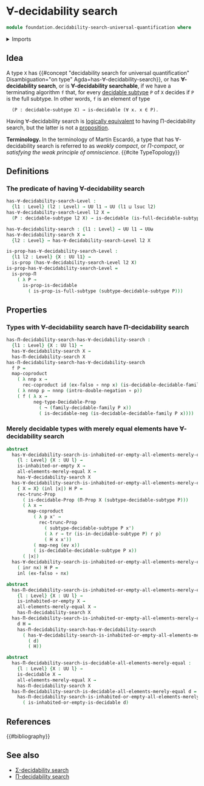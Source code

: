 # ∀-decidability search

```agda
module foundation.decidability-search-universal-quantification where
```

<details><summary>Imports</summary>

```agda
open import elementary-number-theory.natural-numbers

open import foundation.booleans
open import foundation.cartesian-product-types
open import foundation.constant-maps
open import foundation.coproduct-types
open import foundation.decidability-search-untruncated-existential-quantification
open import foundation.decidability-search-untruncated-universal-quantification
open import foundation.decidable-dependent-function-types
open import foundation.decidable-embeddings
open import foundation.decidable-maps
open import foundation.decidable-propositions
open import foundation.decidable-subtypes
open import foundation.decidable-type-families
open import foundation.decidable-types
open import foundation.dependent-pair-types
open import foundation.double-negation
open import foundation.empty-types
open import foundation.equivalences
open import foundation.evaluation-functions
open import foundation.fibers-of-maps
open import foundation.full-subtypes
open import foundation.function-types
open import foundation.functoriality-cartesian-product-types
open import foundation.functoriality-coproduct-types
open import foundation.functoriality-dependent-pair-types
open import foundation.identity-types
open import foundation.irrefutable-equality
open import foundation.locally-small-types
open import foundation.mere-equality
open import foundation.negation
open import foundation.propositional-extensionality
open import foundation.propositional-truncations
open import foundation.propositions
open import foundation.retracts-of-types
open import foundation.small-types
open import foundation.surjective-maps
open import foundation.torsorial-type-families
open import foundation.transport-along-identifications
open import foundation.type-arithmetic-cartesian-product-types
open import foundation.type-arithmetic-dependent-pair-types
open import foundation.type-arithmetic-unit-type
open import foundation.unit-type
open import foundation.universal-property-dependent-pair-types
open import foundation.universal-property-equivalences
open import foundation.universe-levels

open import foundation-core.contractible-types

open import logic.complements-decidable-subtypes
open import logic.de-morgan-subtypes
open import logic.de-morgan-types
open import logic.double-negation-dense-maps
open import logic.propositionally-decidable-types

open import univalent-combinatorics.counting
open import univalent-combinatorics.standard-finite-types
```

</details>

## Idea

A type `X` has
{{#concept "decidability search for universal quantification" Disambiguation="on type" Agda=has-∀-decidability-search}},
or has **∀-decidability search**, or is **∀-decidability searchable**, if we
have a terminating algorithm `f` that, for every
[decidable subtype](foundation.decidable-subtypes.md) `P` of `X` decides if `P`
is the full subtype. In other words, `f` is an element of type

```text
  (P : decidable-subtype X) → is-decidable (∀ x. x ∈ P).
```

Having ∀-decidability search is
[logically equivalent](foundation.logical-equivalences.md) to having
Π-decidability search, but the latter is not a
[proposition](foundation-core.propositions.md).

**Terminology.** In the terminology of Martín Escardó, a type that has
∀-decidability search is referred to as _weakly compact_, or _Π-compact_, or
_satisfying the weak principle of omniscience_. {{#cite TypeTopology}}

## Definitions

### The predicate of having ∀-decidability search

```agda
has-∀-decidability-search-Level :
  {l1 : Level} (l2 : Level) → UU l1 → UU (l1 ⊔ lsuc l2)
has-∀-decidability-search-Level l2 X =
  (P : decidable-subtype l2 X) → is-decidable (is-full-decidable-subtype P)

has-∀-decidability-search : {l1 : Level} → UU l1 → UUω
has-∀-decidability-search X =
  {l2 : Level} → has-∀-decidability-search-Level l2 X

is-prop-has-∀-decidability-search-Level :
  {l1 l2 : Level} {X : UU l1} →
  is-prop (has-∀-decidability-search-Level l2 X)
is-prop-has-∀-decidability-search-Level =
  is-prop-Π
    ( λ P →
      is-prop-is-decidable
        ( is-prop-is-full-subtype (subtype-decidable-subtype P)))
```

## Properties

### Types with ∀-decidability search have Π-decidability search

```agda
has-Π-decidability-search-has-∀-decidability-search :
  {l1 : Level} {X : UU l1} →
  has-∀-decidability-search X →
  has-Π-decidability-search X
has-Π-decidability-search-has-∀-decidability-search
  f P =
  map-coproduct
    ( λ nnp x →
      rec-coproduct id (ex-falso ∘ nnp x) (is-decidable-decidable-family P x))
    ( λ nnnp p → nnnp (intro-double-negation ∘ p))
    ( f ( λ x →
          neg-type-Decidable-Prop
            ( ¬ (family-decidable-family P x))
            ( is-decidable-neg (is-decidable-decidable-family P x))))
```

### Merely decidable types with merely equal elements have ∀-decidability search

```agda
abstract
  has-∀-decidability-search-is-inhabited-or-empty-all-elements-merely-equal :
    {l : Level} {X : UU l} →
    is-inhabited-or-empty X →
    all-elements-merely-equal X →
    has-∀-decidability-search X
  has-∀-decidability-search-is-inhabited-or-empty-all-elements-merely-equal
    { X = X} (inl |x|) H P =
    rec-trunc-Prop
      ( is-decidable-Prop (Π-Prop X (subtype-decidable-subtype P)))
      ( λ x →
        map-coproduct
          ( λ p x' →
            rec-trunc-Prop
              ( subtype-decidable-subtype P x')
              ( λ r → tr (is-in-decidable-subtype P) r p)
              ( H x x'))
          ( map-neg (ev x))
          ( is-decidable-decidable-subtype P x))
      ( |x|)
  has-∀-decidability-search-is-inhabited-or-empty-all-elements-merely-equal
    ( inr nx) H P =
    inl (ex-falso ∘ nx)

abstract
  has-Π-decidability-search-is-inhabited-or-empty-all-elements-merely-equal :
    {l : Level} {X : UU l} →
    is-inhabited-or-empty X →
    all-elements-merely-equal X →
    has-Π-decidability-search X
  has-Π-decidability-search-is-inhabited-or-empty-all-elements-merely-equal
    d H =
    has-Π-decidability-search-has-∀-decidability-search
      ( has-∀-decidability-search-is-inhabited-or-empty-all-elements-merely-equal
        ( d)
        ( H))

abstract
  has-Π-decidability-search-is-decidable-all-elements-merely-equal :
    {l : Level} {X : UU l} →
    is-decidable X →
    all-elements-merely-equal X →
    has-Π-decidability-search X
  has-Π-decidability-search-is-decidable-all-elements-merely-equal d =
    has-Π-decidability-search-is-inhabited-or-empty-all-elements-merely-equal
      ( is-inhabited-or-empty-is-decidable d)
```

## References

{{#bibliography}}

## See also

- [Σ-decidability search](foundation.decidability-search-untruncated-existential-quantification.md)
- [Π-decidability search](foundation.decidability-search-untruncated-universal-quantification.md)
